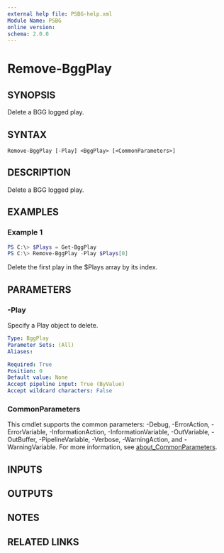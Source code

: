 ```yaml
---
external help file: PSBG-help.xml
Module Name: PSBG
online version:
schema: 2.0.0
---
```


# Remove-BggPlay

## SYNOPSIS

Delete a BGG logged play.

## SYNTAX

```
Remove-BggPlay [-Play] <BggPlay> [<CommonParameters>]
```

## DESCRIPTION

Delete a BGG logged play.

## EXAMPLES

### Example 1

```powershell
PS C:\> $Plays = Get-BggPlay
PS C:\> Remove-BggPlay -Play $Plays[0]
```

Delete the first play in the $Plays array by its index.

## PARAMETERS

### -Play

Specify a Play object to delete.

```yaml
Type: BggPlay
Parameter Sets: (All)
Aliases:

Required: True
Position: 0
Default value: None
Accept pipeline input: True (ByValue)
Accept wildcard characters: False
```

### CommonParameters
This cmdlet supports the common parameters: -Debug, -ErrorAction, -ErrorVariable, -InformationAction, -InformationVariable, -OutVariable, -OutBuffer, -PipelineVariable, -Verbose, -WarningAction, and -WarningVariable. For more information, see [about_CommonParameters](http://go.microsoft.com/fwlink/?LinkID=113216).

## INPUTS

## OUTPUTS

## NOTES

## RELATED LINKS
